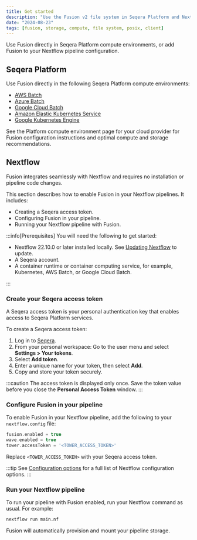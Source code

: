 ```yaml
---
title: Get started
description: "Use the Fusion v2 file system in Seqera Platform and Nextflow"
date: "2024-08-23"
tags: [fusion, storage, compute, file system, posix, client]
---
```


Use Fusion directly in Seqera Platform compute environments, or add Fusion to your Nextflow pipeline configuration.

## Seqera Platform

Use Fusion directly in the following Seqera Platform compute environments:

- [AWS Batch](https://docs.seqera.io/platform-cloud/compute-envs/aws-batch)
- [Azure Batch](https://docs.seqera.io/platform-cloud/compute-envs/azure-batch)
- [Google Cloud Batch](https://docs.seqera.io/platform-cloud/compute-envs/google-cloud-batch)
- [Amazon Elastic Kubernetes Service](https://docs.seqera.io/platform-cloud/compute-envs/eks)
- [Google Kubernetes Engine](https://docs.seqera.io/platform-cloud/compute-envs/gke)

See the Platform compute environment page for your cloud provider for Fusion configuration instructions and optimal compute and storage recommendations.

## Nextflow

Fusion integrates seamlessly with Nextflow and requires no installation or pipeline code changes.

This section describes how to enable Fusion in your Nextflow pipelines. It includes:

- Creating a Seqera access token.
- Configuring Fusion in your pipeline.
- Running your Nextflow pipeline with Fusion.

:::info[Prerequisites]
You will need the following to get started:

- Nextflow 22.10.0 or later installed locally. See [Updating Nextflow](https://www.nextflow.io/docs/latest/updating-nextflow.html) to update.
- A Seqera account.
- A container runtime or container computing service, for example, Kubernetes, AWS Batch, or Google Cloud Batch.

:::

### Create your Seqera access token

A Seqera access token is your personal authentication key that enables access to Seqera Platform services.

To create a Seqera access token:

1. Log in to [Seqera](https://cloud.seqera.io/login).
2. From your personal workspace: Go to the user menu and select **Settings > Your tokens**.
3. Select **Add token**.
4. Enter a unique name for your token, then select **Add**.
5. Copy and store your token securely.

:::caution
The access token is displayed only once. Save the token value before you close the **Personal Access Token** window.
:::

### Configure Fusion in your pipeline

To enable Fusion in your Nextflow pipeline, add the following to your `nextflow.config` file:

```groovy
fusion.enabled = true
wave.enabled = true
tower.accessToken = '<TOWER_ACCESS_TOKEN>'
```

Replace `<TOWER_ACCESS_TOKEN>` with your Seqera access token.

:::tip
See [Configuration options](https://www.nextflow.io/docs/latest/reference/config.html) for a full list of Nextflow configuration options.
:::

### Run your Nextflow pipeline

To run your pipeline with Fusion enabled, run your Nextflow command as usual. For example:

```bash
nextflow run main.nf
```

Fusion will automatically provision and mount your pipeline storage.
